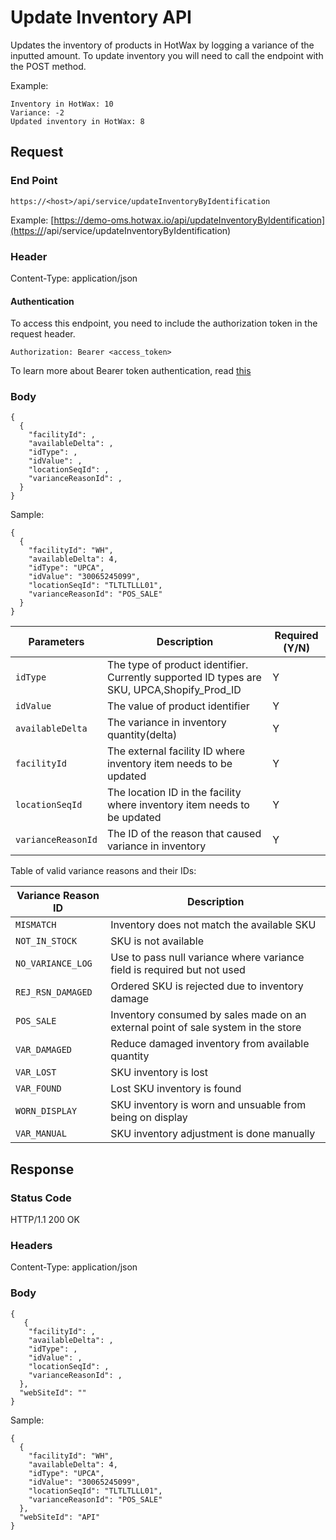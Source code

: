 # Update Inventory API

Updates the inventory of products in HotWax by logging a variance of the inputted amount. To update inventory you will need to call the endpoint with the POST method.

Example: 

```
Inventory in HotWax: 10
Variance: -2
Updated inventory in HotWax: 8
```

## Request

### End Point
`https://<host>/api/service/updateInventoryByIdentification`

Example: [https://demo-oms.hotwax.io/api/updateInventoryByIdentification](https://<host>/api/service/updateInventoryByIdentification)

### Header

Content-Type: application/json

#### Authentication

To access this endpoint, you need to include the authorization token in the request header.

`Authorization: Bearer <access_token>`

To learn more about Bearer token authentication, read [this](https://github.com/Dhiraj1405/oms-documentation/blob/Authentication-flow/API%20authentication.md)

### Body
```
{
  {
    "facilityId": ,
    "availableDelta": ,
    "idType": ,
    "idValue": ,
    "locationSeqId": ,
    "varianceReasonId": ,
  }
} 
```
Sample: 
```
{
  {
    "facilityId": "WH",
    "availableDelta": 4,
    "idType": "UPCA",
    "idValue": "30065245099",
    "locationSeqId": "TLTLTLLL01",
    "varianceReasonId": "POS_SALE"
  }
}  
```

| Parameters       | Description                                            | Required (Y/N) |
|------------------|--------------------------------------------------------|----------------|
| `idType`            | The type of product identifier. Currently supported ID types are SKU, UPCA,Shopify_Prod_ID | Y              |
| `idValue`            | The value of  product identifier                | Y              |
| `availableDelta`   | The variance in inventory quantity(delta)                       | Y              |
| `facilityId` | The external facility ID where inventory item needs to be updated | Y |
| `locationSeqId` | The location ID in the facility where inventory item needs to be updated | Y |
| `varianceReasonId` | The ID of the reason that caused variance in inventory | Y              |

Table of valid variance reasons and their IDs: 
  
| Variance Reason ID | Description |
| --- | --- |
| `MISMATCH` | Inventory does not match the available SKU |
| `NOT_IN_STOCK` | SKU is not available |
| `NO_VARIANCE_LOG` | Use to pass null variance where variance field is required but not used |
| `REJ_RSN_DAMAGED` | Ordered SKU is rejected due to inventory damage |
| `POS_SALE` | Inventory consumed by sales made on an external point of sale system in the store |
| `VAR_DAMAGED` | Reduce damaged inventory from available quantity |
| `VAR_LOST` | SKU inventory is lost |
| `VAR_FOUND` | Lost SKU inventory is found |
| `WORN_DISPLAY` | SKU inventory is worn and unsuable from being on display |
| `VAR_MANUAL` | SKU inventory adjustment is done manually |

## Response

### Status Code
HTTP/1.1 200 OK

### Headers
Content-Type: application/json


### Body
  
```
{
   {
    "facilityId": ,
    "availableDelta": ,
    "idType": ,
    "idValue": ,
    "locationSeqId": ,
    "varianceReasonId": ,
  },
  "webSiteId": ""
}
```

Sample: 
```
{
  {
    "facilityId": "WH",
    "availableDelta": 4,
    "idType": "UPCA",
    "idValue": "30065245099",
    "locationSeqId": "TLTLTLLL01",
    "varianceReasonId": "POS_SALE"
  },
  "webSiteId": "API"
}
```
